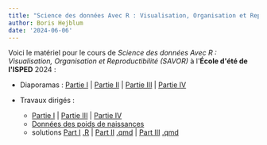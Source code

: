 ```yaml
---
title: "Science des données Avec R : Visualisation, Organisation et Reproductibilité (SAVOR)"
author: Boris Hejblum
date: '2024-06-06'
---
```


Voici le matériel pour le cours de *Science des données Avec R : Visualisation, Organisation et Reproductibilité (SAVOR)* à l'**École d'été de l'ISPED** 2024 :

 - Diaporamas : <a href="/html/savor/SAVOR_slides_1.html" target="_blank">Partie I</a> | <a href="/html/savor/SAVOR_slides_2.html" target="_blank">Partie II</a> | <a href="/html/savor/SAVOR_slides_3.html" target="_blank">Partie III</a> | <a href="/html/savor/SAVOR_slides_4.html" target="_blank">Partie IV</a>
 
 
 - Travaux dirigés : 
    * <a href="/html/savor/SAVOR_practical1.html" target="_blank">Partie I</a> | <a href="/html/savor/SAVOR_practical3.html" target="_blank">Partie III</a> | <a href="/html/savor/SAVOR_practical4.html" target="_blank">Partie IV</a>
    * [Données des poids de naissances](/files/birth-weight-data/birthweights.zip)
    * solutions <a href="/html/savor/SAVOR_practical1_solutions.html" target="_blank">Part I</a> <a href="/html/savor/practicals1.R" target="_blank"> .R</a> | <a href="/html/savor/practicals2.html" target="_blank">Part II</a> <a href="/html/savor/practicals2.qmd" target="_blank"> .qmd</a> | <a href="/html/savor/SAVOR_practical3_solutions.html" target="_blank">Part III</a> <a href="/html/savor/SAVOR_practical3.qmd" target="_blank"> .qmd</a> <!--| <a href="/html/savor/SAVOR_practical4_solutions.html" target="_blank">Part IV</a> -->
